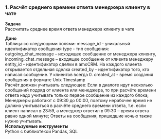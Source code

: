 ### 1. Расчёт среднего времени ответа менеджера клиенту в чате
**Задача**<br>
Рассчитать среднее время ответа менеджера клиенту в чате

**Дано**<br>
Таблица со следующими полями:
message_id - уникальный идентификатор сообщения
type - тип сообщения: outgoing_chat_message – исходящее сообщение от менеджера клиенту, incoming_chat_message – входящее сообщение от клиента менеджеру
entity_id - идентификатор сделки в amoCRM. На каждого клиента открывается отдельная сделка
created_by - идентификатор того, кто написал сообщение. У клиентов всегда 0.
created_at - время создания сообщения в формате Unix Timestamp
<br>
Расчёт должен учитывать следующее:
Если в диалоге идут несколько сообщений подряд от клиента или менеджера, то при расчёте времени ответа надо учитывать только первое сообщение из каждого блока;
Менеджеры работают с 09:30 до 00:00, поэтому нерабочее время не должно учитываться в расчёте среднего времени ответа, т.е. если клиент написал в 23:59, а менеджер ответил в 09:30 – время ответа равно одной минуте;
Ответы на сообщения, пришедшие ночью также нужно учитывать.
<br>
**Используемые инструменты**<br>
Python с библиотекой Pandas, SQL
